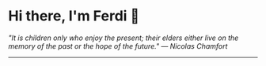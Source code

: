 <h1>Hi there, I'm Ferdi 👋</h1>

<p><em>
  "It is children only who enjoy the present; their elders either live on the memory of the past or the hope of the future." — Nicolas Chamfort
</em></p>

---
